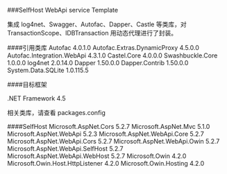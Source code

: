 ###SelfHost WebApi service Template

集成 log4net、Swagger、Autofac、Dapper、Castle 等类库，对 TransactionScope、IDBTransaction 用动态代理进行了封装。

####引用类库
    Autofac 4.0.1.0
    Autofac.Extras.DynamicProxy 4.5.0.0
    Autofac.Integration.WebApi 4.3.1.0
    Castel.Core 4.0.0.0
    Swashbuckle.Core 1.0.0.0
    log4net 2.0.14.0
    Dapper 1.50.0.0
    Dapper.Contrib 1.50.0.0
    System.Data.SQLite 1.0.115.5


####目标框架

.NET Framework 4.5

相关类库，请查看 packages.config

####SelfHost
    Microsoft.AspNet.Cors 5.2.7
    Microsoft.AspNet.Mvc 5.1.0
    Microsoft.AspNet.WebApi 5.2.3
    Microsoft.AspNet.WebApi.Core 5.2.7
    Microsoft.AspNet.WebApi.Cors 5.2.7
    Microsoft.AspNet.WebApi.Owin 5.2.7
    Microsoft.AspNet.WebApi.SelfHost 5.2.7
    Microsoft.AspNet.WebApi.WebHost 5.2.7
    Microsoft.Owin 4.2.0
    Microsoft.Owin.Host.HttpListener 4.2.0
    Microsoft.Owin.Hosting 4.2.0
